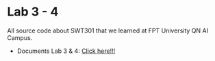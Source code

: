 # Lab 3 - 4
All source code about SWT301 that we learned at FPT University QN AI Campus.

- Documents Lab 3 & 4: [Click here!!!](Labs/Lab_3_4/Lab_3_4.pdf)
